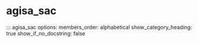 # agisa_sac

::: agisa_sac
    options:
      members_order: alphabetical
      show_category_heading: true
      show_if_no_docstring: false
